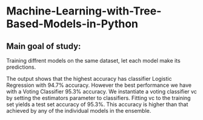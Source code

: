 # Machine-Learning-with-Tree-Based-Models-in-Python

## Main goal of study:

Training diffrent models on the same dataset, let each model make its predictions. 

The output shows that the highest accuracy has classifier Logistic Regression with 94.7% accuracy.
However the best performance we have with a Voting Classifier 95.3% accuracy. We instantiate a voting classifier vc by setting the estimators parameter to classifiers.
Fitting vc to the training set yields a test set accuracy of 95.3%. This accuracy is higher than that achieved by any of the individual models in the ensemble.
